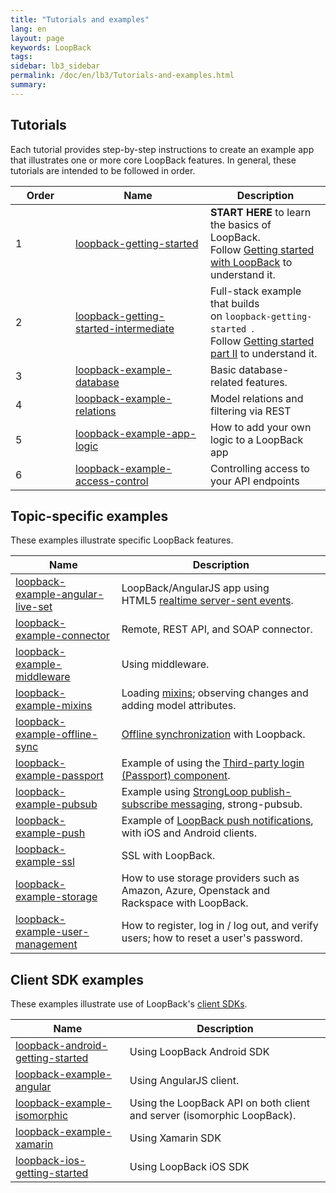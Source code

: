 ```yaml
---
title: "Tutorials and examples"
lang: en
layout: page
keywords: LoopBack
tags:
sidebar: lb3_sidebar
permalink: /doc/en/lb3/Tutorials-and-examples.html
summary:
---
```


## Tutorials

Each tutorial provides step-by-step instructions to create an example app that illustrates one or more core LoopBack features.
In general, these tutorials are intended to be followed in order.

<table>
  <thead>
    <tr>
      <th style="width: 80px;">Order</th>
      <th style="width: 200px;">Name</th>
      <th>Description</th>
    </tr>
  </thead>
  <tbody>
    <tr>
      <td>1</td>
      <td><a href="https://github.com/strongloop/loopback-getting-started" class="external-link" rel="nofollow">loopback-getting-started</a></td>
      <td><strong>START HERE</strong>&nbsp;to learn the basics of LoopBack. Follow&nbsp;<a href="Getting-started-with-LoopBack.html" class="external-link" rel="nofollow">Getting started with LoopBack</a>&nbsp;to understand it.</td>
    </tr>
    <tr>
      <td>2</td>
      <td><a href="https://github.com/strongloop/loopback-getting-started-intermediate" class="external-link" rel="nofollow">loopback-getting-started-intermediate</a></td>
      <td>Full-stack example that builds on&nbsp;<code>loopback-getting-started&nbsp;</code>. Follow&nbsp;<a href="Getting-started-part-II.html" class="external-link" rel="nofollow">Getting started part II</a>&nbsp;to understand it.</td>
    </tr>
    <tr>
      <td>3</td>
      <td><a href="https://github.com/strongloop/loopback-example-database" class="external-link" rel="nofollow">loopback-example-database</a></td>
      <td>Basic database-related features.</td>
    </tr>
    <tr>
      <td>4</td>
      <td><a href="https://github.com/strongloop/loopback-example-relations" class="external-link" rel="nofollow">loopback-example-relations</a></td>
      <td>Model relations and filtering via REST</td>
    </tr>
    <tr>
      <td>5</td>
      <td><a href="https://github.com/strongloop/loopback-example-app-logic" class="external-link" rel="nofollow">loopback-example-app-logic</a></td>
      <td>How to add your own logic to a LoopBack app</td>
    </tr>
    <tr>
      <td>6</td>
      <td><a href="https://github.com/strongloop/loopback-example-access-control" class="external-link" rel="nofollow">loopback-example-access-control</a></td>
      <td>Controlling access to your API endpoints</td>
    </tr>
  </tbody>
</table>

## Topic-specific examples

These examples illustrate specific LoopBack features.

<table>
  <thead>
    <tr>
      <th>Name</th>
      <th>Description</th>
    </tr>
  </thead>
  <tbody>
    <tr>
      <td><a href="https://github.com/strongloop/loopback-example-angular-live-set" class="external-link" rel="nofollow">loopback-example-angular-live-set</a></td>
      <td>LoopBack/AngularJS app using HTML5&nbsp;<a href="Realtime-server-sent-events.html" rel="nofollow">realtime server-sent events</a>.</td>
    </tr>
    <tr>
      <td><a href="https://github.com/strongloop/loopback-example-connector" class="external-link" rel="nofollow">loopback-example-connector</a></td>
      <td>Remote, REST API, and SOAP connector.</td>
    </tr>
    <tr>
      <td><a href="https://github.com/strongloop/loopback-example-middleware" class="external-link" rel="nofollow">loopback-example-middleware</a></td>
      <td>Using middleware.</td>
    </tr>
    <tr>
      <td><a href="https://github.com/strongloop/loopback-example-mixins" class="external-link" rel="nofollow">loopback-example-mixins</a></td>
      <td>Loading&nbsp;<a href="Defining-mixins.html" rel="nofollow">mixins</a>; observing changes and adding model attributes.</td>
    </tr>
    <tr>
      <td><a href="https://github.com/strongloop/loopback-example-offline-sync" class="external-link" rel="nofollow">loopback-example-offline-sync</a></td>
      <td><a href="Synchronization.html" rel="nofollow">Offline synchronization</a>&nbsp;with Loopback.</td>
    </tr>
    <tr>
      <td><a href="https://github.com/strongloop/loopback-example-passport" class="external-link" rel="nofollow">loopback-example-passport</a></td>
      <td>Example of using the&nbsp;<a href="https://docs.strongloop.com/pages/viewpage.action?pageId=3836277" rel="nofollow">Third-party login (Passport) component</a>.</td>
    </tr>
    <tr>
      <td><a href="https://github.com/strongloop/loopback-example-pubsub" class="external-link" rel="nofollow">loopback-example-pubsub</a></td>
      <td>Example using&nbsp;<a href="https://docs.strongloop.com/display/MSG/Pub-sub" rel="nofollow">StrongLoop publish-subscribe messaging</a>, strong-pubsub.</td>
    </tr>
    <tr>
      <td><a href="https://github.com/strongloop/loopback-example-push" class="external-link" rel="nofollow">loopback-example-push</a></td>
      <td>Example of&nbsp;<a href="Push-notifications.html" rel="nofollow">LoopBack push notifications</a>, with iOS and Android clients.</td>
    </tr>
    <tr>
      <td><a href="https://github.com/strongloop/loopback-example-ssl" class="external-link" rel="nofollow">loopback-example-ssl</a></td>
      <td>SSL with LoopBack.</td>
    </tr>
    <tr>
      <td><a href="https://github.com/strongloop/loopback-example-storage" class="external-link" rel="nofollow">loopback-example-storage</a></td>
      <td>How to use storage providers such as Amazon, Azure, Openstack and Rackspace with LoopBack.</td>
    </tr>
    <tr>
      <td><a href="https://github.com/strongloop/loopback-example-user-management" class="external-link" rel="nofollow">loopback-example-user-management</a></td>
      <td>How to register, log in / log out, and verify users; how to reset a user's password.</td>
    </tr>
  </tbody>
</table>

## Client SDK examples

These examples illustrate use of LoopBack's [client SDKs](Client-SDKs.html).

<table>
  <thead>
    <tr>
      <th>Name</th>
      <th>Description</th>
    </tr>
  </thead>
  <tbody>
    <tr>
      <td><a href="https://github.com/strongloop/loopback-android-getting-started" class="external-link" rel="nofollow">loopback-android-getting-started</a></td>
      <td>Using LoopBack Android SDK</td>
    </tr>
    <tr>
      <td><a href="https://github.com/strongloop/loopback-example-angular" class="external-link" rel="nofollow">loopback-example-angular</a></td>
      <td>Using AngularJS client.</td>
    </tr>
    <tr>
      <td><a href="https://github.com/strongloop/loopback-example-isomorphic" class="external-link" rel="nofollow">loopback-example-isomorphic</a></td>
      <td>Using the LoopBack API on both client and server (isomorphic LoopBack).</td>
    </tr>
    <tr>
      <td><a href="https://github.com/strongloop/loopback-example-xamarin" class="external-link" rel="nofollow">loopback-example-xamarin</a></td>
      <td>Using Xamarin SDK</td>
    </tr>
    <tr>
      <td><a href="https://github.com/strongloop/loopback-ios-getting-started" class="external-link" rel="nofollow">loopback-ios-getting-started</a></td>
      <td>Using LoopBack iOS SDK</td>
    </tr>
  </tbody>
</table>
